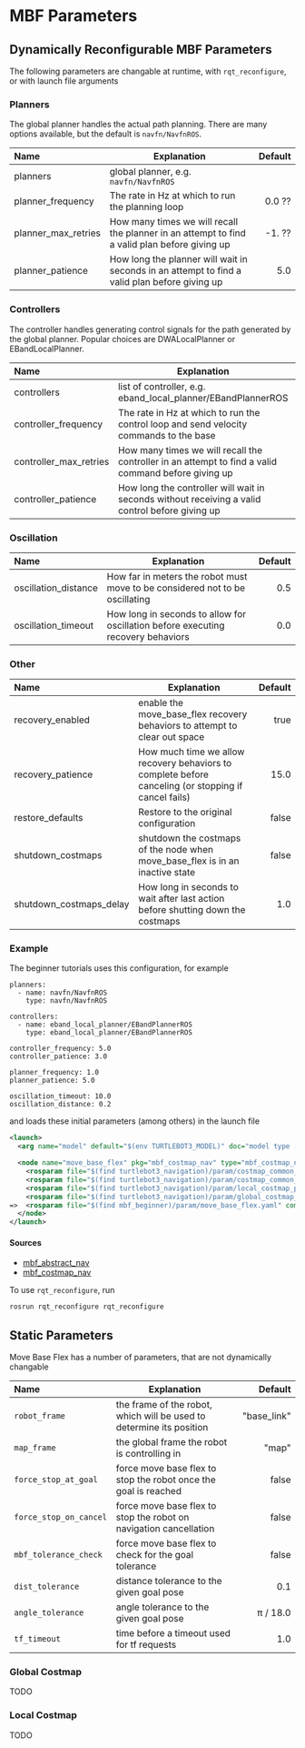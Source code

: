 # MBF Parameters

## Dynamically Reconfigurable MBF Parameters

The following parameters are changable at runtime, with `rqt_reconfigure`, or with launch file arguments

### Planners

The global planner handles the actual path planning. There are many options available, but the default is `navfn/NavfnROS`.

| **Name** | **Explanation** | **Default** |
| :-- | --- | --: |
| planners | global planner, e.g. `navfn/NavfnROS` | |
| planner_frequency | The rate in Hz at which to run the planning loop |  0.0 ?? |
| planner_max_retries | How many times we will recall the planner in an attempt to find a valid plan before giving up |  -1. ?? |
| planner_patience | How long the planner will wait in seconds in an attempt to find a valid plan before giving up |  5.0 |

### Controllers

The controller handles generating control signals for the path generated by the global planner. Popular choices are DWALocalPlanner or EBandLocalPlanner.

| **Name** | **Explanation** | **Default** |
| :-- | --- | --: |
| controllers | list of controller, e.g. eband_local_planner/EBandPlannerROS | |
| controller_frequency | The rate in Hz at which to run the control loop and send velocity commands to the base | 20.0 |
| controller_max_retries | How many times we will recall the controller in an attempt to find a valid command before giving up | -1 |
| controller_patience | How long the controller will wait in seconds without receiving a valid control before giving up | 5.0 |

### Oscillation

| **Name** | **Explanation** | **Default** |
| :-- | --- | --: |
| oscillation_distance | How far in meters the robot must move to be considered not to be oscillating |  0.5 |
| oscillation_timeout | How long in seconds to allow for oscillation before executing recovery behaviors |  0.0 |

### Other

| **Name** | **Explanation** | **Default** |
| :-- | --- | --: |
| recovery_enabled | enable the move_base_flex recovery behaviors to attempt to clear out space |  true |
| recovery_patience | How much time we allow recovery behaviors to complete before canceling (or stopping if cancel fails) |  15.0 |
| restore_defaults | Restore to the original configuration |  false |
| shutdown_costmaps | shutdown the costmaps of the node when move_base_flex is in an inactive state |  false |
| shutdown_costmaps_delay | How long in seconds to wait after last action before shutting down the costmaps |  1.0 |


### Example

The beginner tutorials uses this configuration, for example

```
planners:
  - name: navfn/NavfnROS
    type: navfn/NavfnROS

controllers:
  - name: eband_local_planner/EBandPlannerROS
    type: eband_local_planner/EBandPlannerROS

controller_frequency: 5.0
controller_patience: 3.0

planner_frequency: 1.0
planner_patience: 5.0

oscillation_timeout: 10.0
oscillation_distance: 0.2
```

and loads these initial parameters (among others) in the launch file

```xml
<launch>
  <arg name="model" default="$(env TURTLEBOT3_MODEL)" doc="model type [burger, waffle, waffle_pi]"/>

  <node name="move_base_flex" pkg="mbf_costmap_nav" type="mbf_costmap_nav" required="true" output="screen" clear_params="true">
    <rosparam file="$(find turtlebot3_navigation)/param/costmap_common_params_$(arg model).yaml" command="load" ns="global_costmap" />
    <rosparam file="$(find turtlebot3_navigation)/param/costmap_common_params_$(arg model).yaml" command="load" ns="local_costmap" />
    <rosparam file="$(find turtlebot3_navigation)/param/local_costmap_params.yaml" command="load" />
    <rosparam file="$(find turtlebot3_navigation)/param/global_costmap_params.yaml" command="load" />
=>  <rosparam file="$(find mbf_beginner)/param/move_base_flex.yaml" command="load"/>
  </node>
</launch>
```

#### Sources

* [mbf_abstract_nav](https://github.com/naturerobots/move_base_flex/blob/596ed881bfcbd847e9d296c6d38e4d3fa3b74a4d/mbf_abstract_nav/src/mbf_abstract_nav/__init__.py)
* [mbf_costmap_nav](https://github.com/naturerobots/move_base_flex/blob/596ed881bfcbd847e9d296c6d38e4d3fa3b74a4d/mbf_costmap_nav/cfg/MoveBaseFlex.cfg) 

To use `rqt_reconfigure`, run

```bash
rosrun rqt_reconfigure rqt_reconfigure
```

## Static Parameters

Move Base Flex has a number of parameters, that are not dynamically changable

| **Name** | **Explanation** | **Default** |
| :-- | --- | --: |
`robot_frame` | the frame of the robot, which will be used to determine its position | "base_link" |
`map_frame` | the global frame the robot is controlling in | "map" |
`force_stop_at_goal` | force move base flex to stop the robot once the goal is reached | false |
`force_stop_on_cancel` | force move base flex to stop the robot on navigation cancellation | false |
`mbf_tolerance_check` | force move base flex to check for the goal tolerance| false |
`dist_tolerance` | distance tolerance to the given goal pose | 0.1 |
`angle_tolerance` | angle tolerance to the given goal pose | π / 18.0 |
`tf_timeout` | time before a timeout used for tf requests | 1.0 |

### Global Costmap

TODO

### Local Costmap

TODO
